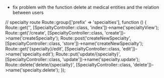 - fix problem with the function delete at medical entities and the relation between users



// specialty route
Route::group(['prefix' => 'specialties'], function () {
    Route::get('', [SpecialtyController::class, 'index'])->name('specialtyView');
    Route::get('/create', [SpecialtyController::class, 'create'])->name('createSpecialty');
    Route::post('createNewSpecialty', [SpecialtyController::class, 'store'])->name('createNewSpecialty');
    Route::get('{specialty}/edit', [SpecialtyController::class, 'edit'])->name('specialty.edit');
    Route::put('update/{specialty}', [SpecialtyController::class, 'update'])->name('specialty.update');
    Route::delete('delete/{specialty}', [SpecialtyController::class, 'delete'])->name('specialty.delete');
});
